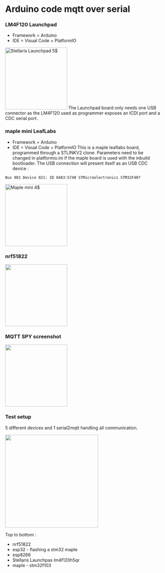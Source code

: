 # Arduino code mqtt over serial
### LM4F120 Launchpad 

 - Framework = Arduino
- IDE = Visual Code + PlatformIO
<img src="https://github.com/vortex314/mqtt2serial/raw/master/doc/stellaris.jpeg" width="200" title="Stellaris Launchpad 5$">
The Launchpad board only needs one USB connector as the LM4F120 used as programmer exposes an ICDI port and a CDC serial port.

### maple mini LeafLabs 
- Framework = Arduino
- IDE = Visual Code + PlatformIO
This is a maple leaflabs board, programmed through a STLINKV2 clone. Parameters need to be changed in platformio.ini if the maple board is used with the inbuild bootloader. 
The USB connection will present itself as an USB CDC device : 
```
Bus 001 Device 021: ID 0483:5740 STMicroelectronics STM32F407
```
<img src="https://github.com/vortex314/mqtt2serial/raw/master/doc/maple.jpg" width="200" title="Maple mini 4$">

### nrf51822
<img src="https://github.com/vortex314/mqtt2serial/raw/master/doc/nrf51822.jpeg" width="200" >

### MQTT SPY screenshot

<img src="https://github.com/vortex314/mqtt2serial/raw/master/doc/mqtt-spy.png" width="200" >

### Test setup 

5 different devices and 1 serial2mqtt handling all  communication.

<img src="https://github.com/vortex314/mqtt2serial/raw/master/doc/ucs.jpg" width="300" >

Top to bottom :
- nrf51822
- esp32 - flashing a stm32 maple
- esp8266
- Stellaris Launchpas lm4f120h5qr
- maple - stm32f103


